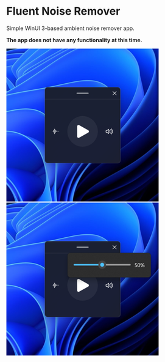# Fluent Noise Remover

Simple WinUI 3-based ambient noise remover app.

**The app does not have any functionality at this time.**

<div style="display: inline-block;">
  <img src="BluDay.FluentNoiseRemover/Assets/Screenshots/0.png?raw=true" width="400"/>
  <img src="BluDay.FluentNoiseRemover/Assets/Screenshots/1.png?raw=true" width="400"/>
</div>
